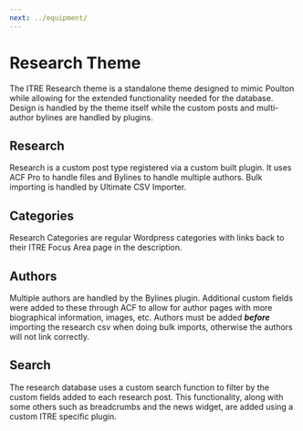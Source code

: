 ```yaml
---
next: ../equipment/
---
```


# Research Theme
The ITRE Research theme is a standalone theme designed to mimic Poulton while allowing for the extended functionality needed for the database. Design is handled by the theme itself while the custom posts and multi-author bylines are handled by plugins.

<ImageEmbed name="ITRE Research Database" preview="research" />

## Research
Research is a custom post type registered via a custom built plugin. It uses ACF Pro to handle files and Bylines to handle multiple authors. Bulk importing is handled by Ultimate CSV Importer.

<ImageEmbed name="Ultimate CSV Importer Screenshot" preview="research_csv" />

## Categories
Research Categories are regular Wordpress categories with links back to their ITRE Focus Area page in the description.

<ImageEmbed name="Research Category Description Screenshot" preview="research_categories" />

## Authors
Multiple authors are handled by the Bylines plugin. Additional custom fields were added to these through ACF to allow for author pages with more biographical information, images, etc. Authors must be added **_before_** importing the research csv when doing bulk imports, otherwise the authors will not link correctly.

<ImageEmbed name="Author Screenshot" preview="research_author" />

## Search
The research database uses a custom search function to filter by the custom fields added to each research post. This functionality, along with some others such as breadcrumbs and the news widget, are added using a custom ITRE specific plugin.
